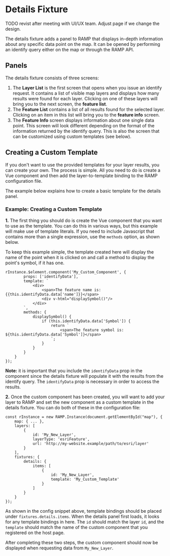 # Details Fixture

TODO revist after meeting with UI/UX team. Adjust page if we change the design.

The details fixture adds a panel to RAMP that displays in-depth information about any specific data point on the map. It can be opened by performing an identify query either on the map or through the RAMP API.

## Panels
The details fixture consists of three screens:

1. The __Layer List__ is the first screen that opens when you issue an identify request. It contains a list of visible map layers and displays how many results were found for each layer. Clicking on one of these layers will bring you to the next screen, the __feature list__.
2. The __Feature List__ contains a list of all results found for the selected layer. Clicking on an item in this list will bring you to the __feature info__ screen.
3. The __Feature Info__ screen displays information about one single data point. This screen will look different depending on the format of the information returned by the identify query. This is also the screen that can be customized using custom templates (see below).


## Creating a Custom Template

If you don't want to use the provided templates for your layer results, you can create your own. The process is simple. All you need to do is create a Vue component and then add the layer-to-template binding to the RAMP configuration file.

The example below explains how to create a basic template for the details panel.

### Example: Creating a Custom Template

__1.__ The first thing you should do is create the Vue component that you want to use as the template. You can do this in various ways, but this example will make use of template literals. If you need to include Javascript that contains more than a single expression, use the `methods` option, as shown below.

To keep this example simple, the template created here will display the name of the point when it is clicked on and call a method to display the point's symbol, if it has one.

```javascript=
rInstance.$element.component('My_Custom_Component', {
        props: ['identifyData'],
        template: `
            <div>
                <span>The feature name is: {{this.identifyData.data['name']}}</span>
                <div v-html="displaySymbol()"/>
            </div>
        `,
        methods: {
            displaySymbol() {
                if (this.identifyData.data['Symbol']) {
                    return `
                        <span>The feature symbol is: ${this.identifyData.data['Symbol']}</span>
                    `;
                }
            }
        }
    }
});
```

__Note:__ it is important that you include the `identifyData` prop in the component since the details fixture will populate it with the results from the identify query. The `identifyData` prop is necessary in order to access the results.


__2.__ Once the custom component has been created, you will want to add your layer to RAMP and set the new component as a custom template in the details fixture. You can do both of these in the configuration file:

```javascript=
const rInstance = new RAMP.Instance(document.getElementById("map"), {
    map: { ... },
    layers: [
        {
            id: 'My_New_Layer',
            layerType: 'esriFeature',
            url: 'http://my-website.example/path/to/esri/layer'
        }
    ],
    fixtures: {
        details: {
            items: [
                {
                    id: 'My_New_Layer',
                    template: 'My_Custom_Template'
                }
            ]
        }
    }
});
```

As shown in the config snippet above, template bindings should be placed under `fixtures.details.items`. When the details panel first loads, it looks for any template bindings in here. The `id` should match the layer `id`, and the `template` should match the name of the custom component that you registered on the host page.

After completing these two steps, the custom component should now be displayed when requesting data from `My_New_Layer`.
